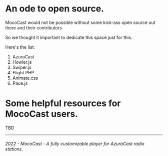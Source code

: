 # An ode to open source.

MocoCast would not be possible without some kick-ass open source out there and their contributors.

So we thought it important to dedicate this space just for this.

Here's the list:

1. AzuraCast
2. Howler.js
3. Swiper.js
4. Flight PHP
5. Animate.css
6. Pace.js

# Some helpful resources for MocoCast users.

TBD

---

###### 2022 - MocoCast - A fully customizable player for AzuraCast radio stations.

